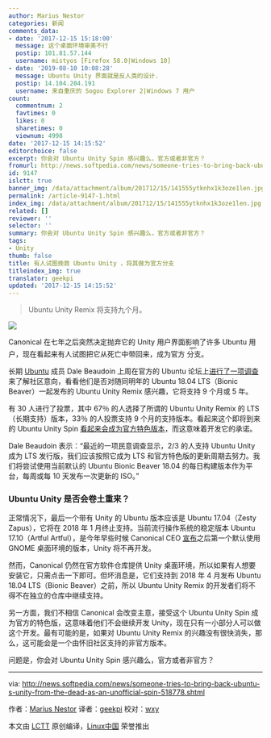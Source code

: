 ```yaml
---
author: Marius Nestor
categories: 新闻
comments_data:
- date: '2017-12-15 15:18:00'
  message: 这个桌面环境审美不行
  postip: 101.81.57.144
  username: mistyos [Firefox 58.0|Windows 10]
- date: '2019-08-10 10:08:28'
  message: Ubuntu Unity 界面就是反人类的设计.
  postip: 14.104.204.191
  username: 来自重庆的 Sogou Explorer 2|Windows 7 用户
count:
  commentnum: 2
  favtimes: 0
  likes: 0
  sharetimes: 0
  viewnum: 4998
date: '2017-12-15 14:15:52'
editorchoice: false
excerpt: 你会对 Ubuntu Unity Spin 感兴趣么，官方或者非官方？
fromurl: http://news.softpedia.com/news/someone-tries-to-bring-back-ubuntu-s-unity-from-the-dead-as-an-unofficial-spin-518778.shtml
id: 9147
islctt: true
banner_img: /data/attachment/album/201712/15/141555ytknhx1k3oze1len.jpg
permalink: /article-9147-1.html
index_img: /data/attachment/album/201712/15/141555ytknhx1k3oze1len.jpg.thumb.jpg
related: []
reviewer: ''
selector: ''
summary: 你会对 Ubuntu Unity Spin 感兴趣么，官方或者非官方？
tags:
- Unity
thumb: false
title: 有人试图挽救 Ubuntu Unity ，将其做为官方分支
titleindex_img: true
translator: geekpi
updated: '2017-12-15 14:15:52'
---
```



> 
> Ubuntu Unity Remix 将支持九个月。
> 
> 
> 


![](/data/attachment/album/201712/15/141555ytknhx1k3oze1len.jpg)


Canonical 在七年之后突然决定抛弃它的 Unity 用户界面影响了许多 Ubuntu 用户，现在看起来有人试图把它从死亡中带回来，成为官方<ruby> 分支 <rt>  spin </rt></ruby>。


长期 [Ubuntu](http://linux.softpedia.com/downloadTag/Ubuntu) 成员 Dale Beaudoin 上周在官方的 Ubuntu 论坛上[进行了一项调查](https://community.ubuntu.com/t/poll-unity-7-distro-9-month-spin-or-lts-for-18-04/2066)来了解社区意向，看看他们是否对随同明年的 Ubuntu 18.04 LTS（Bionic Beaver）一起发布的 Ubuntu Unity Remix 感兴趣，它将支持 9 个月或 5 年。


有 30 人进行了投票，其中 67％ 的人选择了所谓的 Ubuntu Unity Remix 的 LTS（长期支持）版本，33％ 的人投票支持 9 个月的支持版本。看起来这个即将到来的 Ubuntu Unity Spin [看起来会成为官方特色版本](https://community.ubuntu.com/t/unity-maintenance-roadmap/2223)，而这意味着开发它的承诺。


Dale Beaudoin 表示：“最近的一项民意调查显示，2/3 的人支持 Ubuntu Unity 成为 LTS 发行版，我们应该按照它成为 LTS 和官方特色版的更新周期去努力。我们将尝试使用当前默认的 Ubuntu Bionic Beaver 18.04 的每日构建版本作为平台，每周或每 10 天发布一次更新的 ISO。”


### Ubuntu Unity 是否会卷土重来？


正常情况下，最后一个带有 Unity 的 Ubuntu 版本应该是 Ubuntu 17.04（Zesty Zapus），它将在 2018 年 1 月终止支持。当前流行操作系统的稳定版本 Ubuntu 17.10（Artful Artful），是今年早些时候 Canonical CEO [宣布](http://news.softpedia.com/news/canonical-to-stop-developing-unity-8-ubuntu-18-04-lts-ships-with-gnome-desktop-514604.shtml)之后第一个默认使用 GNOME 桌面环境的版本，Unity 将不再开发。


然而，Canonical 仍然在官方软件仓库提供 Unity 桌面环境，所以如果有人想要安装它，只需点击一下即可。但坏消息是，它们支持到 2018 年 4 月发布 Ubuntu 18.04 LTS（Bionic Beaver）之前，所以 Ubuntu Unity Remix 的开发者们将不得不在独立的仓库中继续支持。


另一方面，我们不相信 Canonical 会改变主意，接受这个 Ubuntu Unity Spin 成为官方的特色版，这意味着他们不会继续开发 Unity，现在只有一小部分人可以做这个开发。最有可能的是，如果对 Ubuntu Unity Remix 的兴趣没有很快消失，那么，这可能会是一个由怀旧社区支持的非官方版本。


问题是，你会对 Ubuntu Unity Spin 感兴趣么，官方或者非官方？




---


via: <http://news.softpedia.com/news/someone-tries-to-bring-back-ubuntu-s-unity-from-the-dead-as-an-unofficial-spin-518778.shtml>


作者：[Marius Nestor](http://news.softpedia.com/editors/browse/marius-nestor) 译者：[geekpi](https://github.com/geekpi) 校对：[wxy](https://github.com/wxy)


本文由 [LCTT](https://github.com/LCTT/TranslateProject) 原创编译，[Linux中国](https://linux.cn/) 荣誉推出
